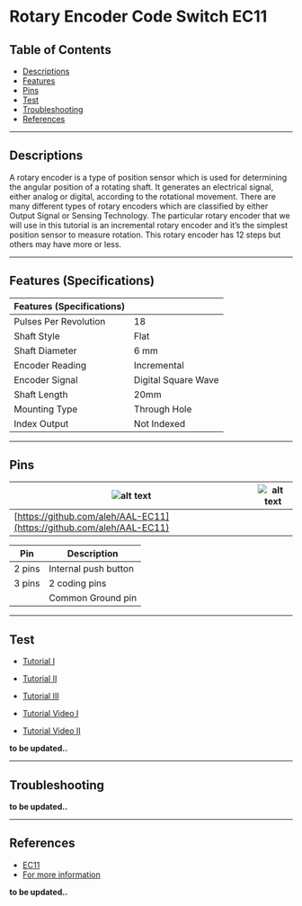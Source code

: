 # Rotary Encoder Code Switch EC11

## Table of Contents

-   [Descriptions](#descriptions)
-   [Features](#features)
-   [Pins](#pins)
-   [Test](#test-code)
-   [Troubleshooting](#troubleshooting)
-   [References](#references)

---

## Descriptions

A rotary encoder is a type of position sensor which is used for determining the angular position of a rotating shaft. It generates an electrical signal, either analog or digital, according to the rotational movement.
There are many different types of rotary encoders which are classified by either Output Signal or Sensing Technology. The particular rotary encoder that we will use in this tutorial is an incremental rotary encoder and it’s the simplest position sensor to measure rotation.
This rotary encoder has 12 steps but others may have more or less.

---

## Features (Specifications)

| Features (Specifications) |                     |
| ------------------------- | ------------------- |
| Pulses Per Revolution     | 18                  |
| Shaft Style               | Flat                |
| Shaft Diameter            | 6 mm                |
| Encoder Reading           | Incremental         |
| Encoder Signal            | Digital Square Wave |
| Shaft Length              | 20mm                |
| Mounting Type             | Through Hole        |
| Index Output              | Not Indexed         |

---

## Pins

| ![alt text](https://bit.ly/2R2oiNZ 'KY-040')                         | ![alt text](https://bit.ly/3rTrEQk 'KY-040') |
| -------------------------------------------------------------------- | -------------------------------------------- |
| [https://github.com/aleh/AAL-EC11](https://github.com/aleh/AAL-EC11) |                                              |

| Pin    | Description          |
| ------ | -------------------- |
| 2 pins | Internal push button |
| 3 pins | 2 coding pins        |
|        | Common Ground pin    |

---

## Test

-   [Tutorial I](https://bit.ly/3wIAIeu)
-   [Tutorial II](https://bit.ly/2Rd74O9)
-   [Tutorial III](https://bit.ly/3mB9TnX)

-   [Tutorial Video I](https://youtu.be/p18UayMMIWk)
-   [Tutorial Video II](https://youtu.be/HQuLZHsGZdI)

**to be updated..**

---

## Troubleshooting

**to be updated..**

---

## References

-   [EC11](https://bit.ly/3fO8Orq)
-   [For more information](https://bit.ly/3fTrpT3)

**to be updated..**
